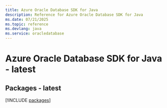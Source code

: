 ```yaml
---
title: Azure Oracle Database SDK for Java
description: Reference for Azure Oracle Database SDK for Java
ms.date: 07/21/2025
ms.topic: reference
ms.devlang: java
ms.service: oracledatabase
---
```

# Azure Oracle Database SDK for Java - latest
## Packages - latest
[!INCLUDE [packages](oracle-database-index.md)]